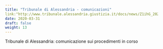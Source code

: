 ```yaml
---
title: "Tribunale di Alessandria - comunicazioni"
link:"http://www.tribunale.alessandria.giustizia.it/docs/news/Z1ihG_20200323_150149_ccf_000713.pdf"
date: 2020-03-31
draft: false
weight: 13
---
```


Tribunale di Alessandria: comunicazione sui procedimenti in corso
